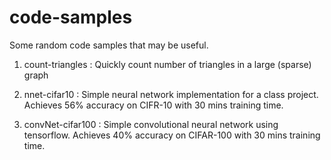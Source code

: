 code-samples
============

Some random code samples that may be useful.

1. count-triangles : Quickly count number of triangles in a large (sparse) graph

2. nnet-cifar10 : Simple neural network implementation for a class project. 
	Achieves 56% accuracy on CIFR-10 with 30 mins training time.

3. convNet-cifar100 : Simple convolutional neural network using tensorflow.
	Achieves 40% accuracy on CIFAR-100 with 30 mins training time.


